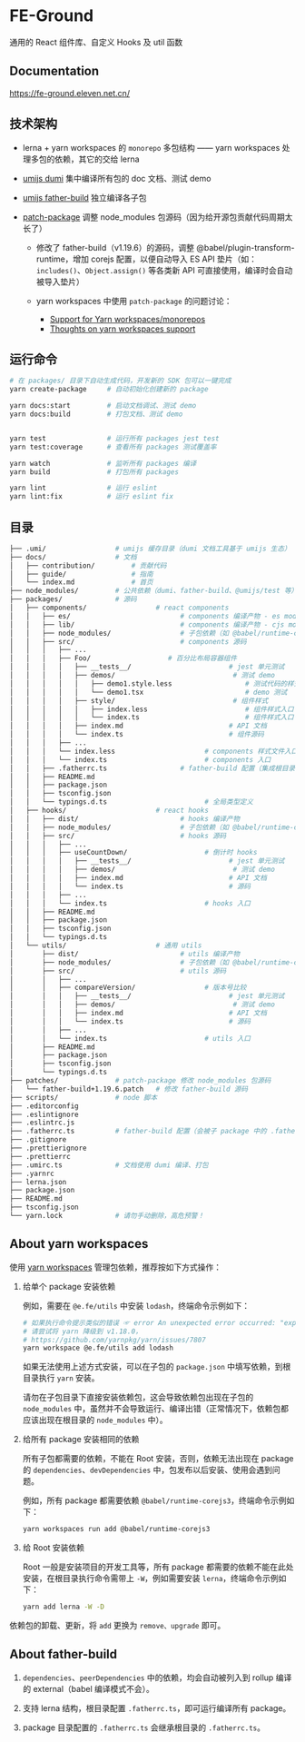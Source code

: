 # FE-Ground

通用的 React 组件库、自定义 Hooks 及 util 函数

## Documentation

https://fe-ground.eleven.net.cn/

## 技术架构

- lerna + yarn workspaces 的 `monorepo` 多包结构 —— yarn workspaces 处理多包的依赖，其它的交给 lerna
- [umijs dumi](https://d.umijs.org/zh-CN/) 集中编译所有包的 doc 文档、测试 demo
- [umijs father-build](https://github.com/umijs/father) 独立编译各子包
- [patch-package](https://github.com/ds300/patch-package) 调整 node_modules 包源码（因为给开源包贡献代码周期太长了）

  - 修改了 father-build（v1.19.6）的源码，调整 @babel/plugin-transform-runtime，增加 corejs 配置，以便自动导入 ES API 垫片（如：`includes()`、`Object.assign()` 等各类新 API 可直接使用，编译时会自动被导入垫片）

  - yarn workspaces 中使用 `patch-package` 的问题讨论：

    - [Support for Yarn workspaces/monorepos](https://github.com/ds300/patch-package/issues/42)
    - [Thoughts on yarn workspaces support](https://github.com/ds300/patch-package/issues/132)

## 运行命令

```bash
# 在 packages/ 目录下自动生成代码，开发新的 SDK 包可以一键完成
yarn create-package     # 自动初始化创建新的 package

yarn docs:start         # 启动文档调试、测试 demo
yarn docs:build         # 打包文档、测试 demo


yarn test               # 运行所有 packages jest test
yarn test:coverage      # 查看所有 packages 测试覆盖率

yarn watch              # 监听所有 packages 编译
yarn build              # 打包所有 packages

yarn lint               # 运行 eslint
yarn lint:fix           # 运行 eslint fix
```

## 目录

```bash
├── .umi/                 # umijs 缓存目录（dumi 文档工具基于 umijs 生态）
├── docs/                 # 文档
│   ├── contribution/         # 贡献代码
│   ├── guide/                # 指南
│   └── index.md              # 首页
├── node_modules/         # 公共依赖（dumi、father-build、@umijs/test 等）
├── packages/             # 源码
│   ├── components/                 # react components
│   │   ├── es/                           # components 编译产物 - es modules
│   │   ├── lib/                          # components 编译产物 - cjs modules
│   │   ├── node_modules/                 # 子包依赖（如 @babel/runtime-corejs3 等）
│   │   ├── src/                          # components 源码
│   │   │   ├── ...
│   │   │   ├── Foo/                   # 百分比布局容器组件
│   │   │   │   ├── __tests__/                        # jest 单元测试
│   │   │   │   ├── demos/                             # 测试 demo
│   │   │   │   │   ├── demo1.style.less                  # 测试代码的样式
│   │   │   │   │   └── demo1.tsx                         # demo 测试
│   │   │   │   ├── style/                             # 组件样式
│   │   │   │   │   ├── index.less                        # 组件样式入口（less）
│   │   │   │   │   └── index.ts                          # 组件样式入口（ts）
│   │   │   │   ├── index.md                          # API 文档
│   │   │   │   └── index.ts                          # 组件源码
│   │   │   ├── ...
│   │   │   └── index.less                      # components 样式文件入口
│   │   │   └── index.ts                        # components 入口
│   │   ├── .fatherrc.ts                  # father-build 配置（集成根目录的 .fatherrc.ts 配置）
│   │   ├── README.md
│   │   ├── package.json
│   │   ├── tsconfig.json
│   │   └── typings.d.ts                        # 全局类型定义
│   ├── hooks/                      # react hooks
│   │   ├── dist/                         # hooks 编译产物
│   │   ├── node_modules/                 # 子包依赖（如 @babel/runtime-corejs3 等）
│   │   ├── src/                          # hooks 源码
│   │   │   ├── ...
│   │   │   ├── useCountDown/                   # 倒计时 hooks
│   │   │   │   ├── __tests__/                        # jest 单元测试
│   │   │   │   ├── demos/                             # 测试 demo
│   │   │   │   ├── index.md                          # API 文档
│   │   │   │   └── index.ts                          # 源码
│   │   │   ├── ...
│   │   │   └── index.ts                        # hooks 入口
│   │   ├── README.md
│   │   ├── package.json
│   │   ├── tsconfig.json
│   │   └── typings.d.ts
│   └── utils/                      # 通用 utils
│       ├── dist/                         # utils 编译产物
│       ├── node_modules/                 # 子包依赖（如 @babel/runtime-corejs3 等）
│       ├── src/                          # utils 源码
│       │   ├── ...
│       │   ├── compareVersion/                 # 版本号比较
│       │   │   ├── __tests__/                        # jest 单元测试
│       │   │   ├── demos/                             # 测试 demo
│       │   │   ├── index.md                          # API 文档
│       │   │   └── index.ts                          # 源码
│       │   ├── ...
│       │   └── index.ts                        # utils 入口
│       ├── README.md
│       ├── package.json
│       ├── tsconfig.json
│       └── typings.d.ts
├── patches/              # patch-package 修改 node_modules 包源码
│   └── father-build+1.19.6.patch   # 修改 father-build 源码
├── scripts/              # node 脚本
├── .editorconfig
├── .eslintignore
├── .eslintrc.js
├── .fatherrc.ts          # father-build 配置（会被子 package 中的 .fatherrc.ts 继承）
├── .gitignore
├── .prettierignore
├── .prettierrc
├── .umirc.ts             # 文档使用 dumi 编译、打包
├── .yarnrc
├── lerna.json
├── package.json
├── README.md
├── tsconfig.json
└── yarn.lock             # 请勿手动删除，高危预警！
```

## About yarn workspaces

使用 [yarn workspaces](https://classic.yarnpkg.com/en/docs/workspaces) 管理包依赖，推荐按如下方式操作：

1. 给单个 package 安装依赖

   例如，需要在 `@e.fe/utils` 中安装 `lodash`，终端命令示例如下：

   ```bash
   # 如果执行命令提示类似的错误 ☞ error An unexpected error occurred: "expected workspace package to exist for \"@babel/template\"".
   # 请尝试将 yarn 降级到 v1.18.0，
   # https://github.com/yarnpkg/yarn/issues/7807
   yarn workspace @e.fe/utils add lodash
   ```

   如果无法使用上述方式安装，可以在子包的 `package.json` 中填写依赖，到根目录执行 `yarn` 安装。

   请勿在子包目录下直接安装依赖包，这会导致依赖包出现在子包的 `node_modules` 中，虽然并不会导致运行、编译出错（正常情况下，依赖包都应该出现在根目录的 `node_modules` 中）。

2. 给所有 package 安装相同的依赖

   所有子包都需要的依赖，不能在 Root 安装，否则，依赖无法出现在 package 的 `dependencies`、`devDependencies` 中，包发布以后安装、使用会遇到问题。

   例如，所有 package 都需要依赖 `@babel/runtime-corejs3`，终端命令示例如下：

   ```bash
   yarn workspaces run add @babel/runtime-corejs3
   ```

3. 给 Root 安装依赖

   Root 一般是安装项目的开发工具等，所有 package 都需要的依赖不能在此处安装，在根目录执行命令需带上 `-W`，例如需要安装 `lerna`，终端命令示例如下：

   ```bash
   yarn add lerna -W -D
   ```

依赖包的卸载、更新，将 `add` 更换为 `remove、upgrade` 即可。

## About father-build

1. `dependencies`、`peerDependencies` 中的依赖，均会自动被列入到 rollup 编译的 external（babel 编译模式不会）。

2. 支持 lerna 结构，根目录配置 `.fatherrc.ts`，即可运行编译所有 package。

3. package 目录配置的 `.fatherrc.ts` 会继承根目录的 `.fatherrc.ts`。
